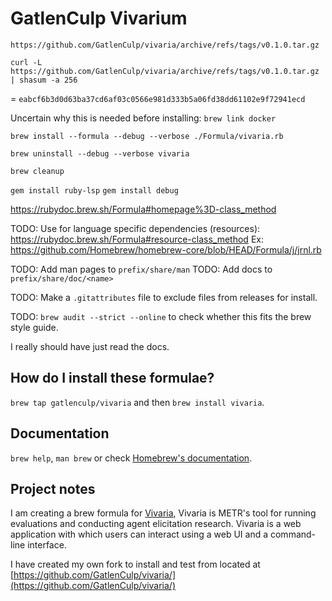 # GatlenCulp Vivarium
`https://github.com/GatlenCulp/vivaria/archive/refs/tags/v0.1.0.tar.gz`

`curl -L https://github.com/GatlenCulp/vivaria/archive/refs/tags/v0.1.0.tar.gz | shasum -a 256`

= `eabcf6b3d0d63ba37cd6af03c0566e981d333b5a06fd38dd61102e9f72941ecd`

Uncertain why this is needed before installing:
`brew link docker`

`brew install --formula --debug --verbose ./Formula/vivaria.rb`

`brew uninstall --debug --verbose vivaria`

`brew cleanup`

`gem install ruby-lsp`
`gem install debug`

https://rubydoc.brew.sh/Formula#homepage%3D-class_method

TODO: Use for language specific dependencies (resources):
https://rubydoc.brew.sh/Formula#resource-class_method
Ex: https://github.com/Homebrew/homebrew-core/blob/HEAD/Formula/j/jrnl.rb

TODO: Add man pages to `prefix/share/man`
TODO: Add docs to `prefix/share/doc/<name>`

TODO: Make a `.gitattributes` file to exclude files from releases for install.

TODO: `brew audit --strict --online` to check whether this fits the brew style guide.

I really should have just read the docs.

## How do I install these formulae?

`brew tap gatlenculp/vivaria` and then `brew install vivaria`.

<!-- Or, in a [`brew bundle`](https://github.com/Homebrew/homebrew-bundle) `Brewfile`: -->

## Documentation

`brew help`, `man brew` or check [Homebrew's documentation](https://docs.brew.sh).

## Project notes

I am creating a brew formula for [Vivaria](https://vivaria.metr.org/), Vivaria is METR's tool for running evaluations and conducting agent elicitation research. Vivaria is a web application with which users can interact using a web UI and a command-line interface.

I have created my own fork to install and test from located at [https://github.com/GatlenCulp/vivaria/](https://github.com/GatlenCulp/vivaria/)
